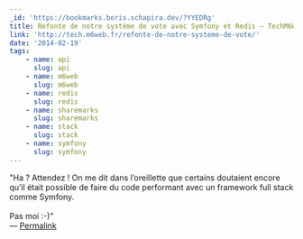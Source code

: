 ```yaml
---
_id: 'https://bookmarks.boris.schapira.dev/?YYEDRg'
title: Refonte de notre système de vote avec Symfony et Redis – TechM6Web
link: 'http://tech.m6web.fr/refonte-de-notre-systeme-de-vote/'
date: '2014-02-19'
tags:
    - name: api
      slug: api
    - name: m6web
      slug: m6web
    - name: redis
      slug: redis
    - name: sharemarks
      slug: sharemarks
    - name: stack
      slug: stack
    - name: symfony
      slug: symfony
---
```


&quot;Ha ? Attendez ! On me dit dans l’oreillette que certains doutaient encore
qu’il était possible de faire du code performant avec un framework full stack
comme Symfony.<br /> <br /> Pas moi :-)&quot; <br>&#8212;
<a href="https://bookmarks.boris.schapira.dev/?YYEDRg" title="Permalink">Permalink</a>
